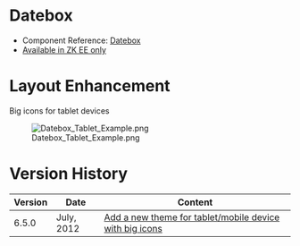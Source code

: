 # Datebox

- Component Reference:
  [Datebox](ZK_Component_Reference/Input/Datebox)
- [Available in ZK EE only](http://www.zkoss.org/product/edition.dsp)

# Layout Enhancement

Big icons for tablet devices

<figure>
<img src="Datebox_Tablet_Example.png"
title="Datebox_Tablet_Example.png" />
<figcaption>Datebox_Tablet_Example.png</figcaption>
</figure>

# Version History

| Version | Date       | Content                                                                                            |
|---------|------------|----------------------------------------------------------------------------------------------------|
| 6.5.0   | July, 2012 | [Add a new theme for tablet/mobile device with big icons](http://tracker.zkoss.org/browse/ZK-1247) |
